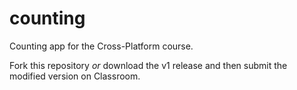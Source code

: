 # counting
Counting app for the Cross-Platform course.

Fork this repository _or_ download the v1 release and then submit the modified version on Classroom.
